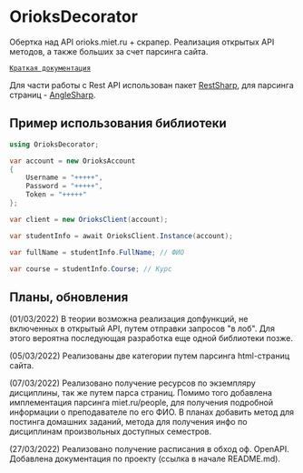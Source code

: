 # OrioksDecorator
Обертка над API orioks.miet.ru + скрапер. Реализация открытых API методов, а также больших за счет парсинга сайта.  

[`Краткая документация`](docs/doc.common.md)


Для части работы с Rest API использован пакет [RestSharp](https://restsharp.dev/), 
для парсинга страниц - [AngleSharp](https://anglesharp.github.io/).

## Пример использования библиотеки

```c#
using OrioksDecorator;

var account = new OrioksAccount
{
    Username = "+++++",
    Password = "+++++",
    Token = "+++++"
};

var client = new OrioksClient(account);

var studentInfo = await OrioksClient.Instance(account);

var fullName = studentInfo.FullName; // ФИО

var course = studentInfo.Course; // Курс
```

## Планы, обновления

(01/03/2022)
В теории возможна реализация допфункций, не включенных в открытый API, путем отправки запросов "в лоб". Для этого вероятна последующая разработка еще одной библиотеки позже.

(05/03/2022)
Реализованы две категории путем парсинга html-страниц сайта.

(07/03/2022)
Реализовано получение ресурсов по экземпляру дисциплины, так же путем парса страниц.
Помимо того добавлена имплементация парсинга miet.ru/people, для получения подробной информации о преподавателе по его ФИО.
В планах добавить метод для постинга домашних заданий, метода для получения инфо по дисциплинам произвольных доступных семестров.

(27/03/2022)
Реализовано получение расписания в обход оф. OpenAPI. Добавлена документация по проекту (ссылка в начале README.md).
